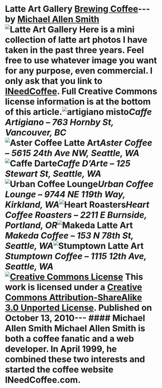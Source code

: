 # Latte Art Gallery [Brewing Coffee](https://ineedcoffee.com/section/brewing-coffee/)---by [Michael Allen Smith](https://ineedcoffee.com/by/michael-allen-smith/)![Latte Art Gallery](https://ineedcoffee.com/images/posts/latte-art-gallery/latte-art-urban-coffee-lounge.jpg) Here is a mini collection of latte art photos I have taken in the past three years. Feel free to use whatever image you want for any purpose, even commercial. I only ask that you link to [INeedCoffee](https://ineedcoffee.com/). Full Creative Commons license information is at the bottom of this article.![artigiano misto](https://ineedcoffee.com/assets/artigiano-misto.ukBUQUj-_ZxUjjT.webp)_Caffe Artigiano – 763 Hornby St, Vancouver, BC_![Aster Coffee Latte Art](https://ineedcoffee.com/assets/aster-coffee-latte-art.BlezoNvL_ZCkrna.webp)_Aster Coffee – 5615 24th Ave NW, Seattle, WA_![Caffe Darte](https://ineedcoffee.com/assets/caffe-darte-latte-art.D4l3slcj_Z19bNpk.webp)_Caffe D’Arte – 125 Stewart St, Seattle, WA_![Urban Coffee Lounge](https://ineedcoffee.com/assets/latte-art-urban-coffee-lounge.CvkxWGRT_Z1AQJHl.webp)_Urban Coffee Lounge – 9744 NE 119th Way, Kirkland, WA_![Heart Roasters](https://ineedcoffee.com/assets/heart-roasters-latte-art.BABj_tO4_1F6kT2.webp)_Heart Coffee Roasters – 2211 E Burnside, Portland, OR_![Makeda Latte Art](https://ineedcoffee.com/assets/makeda-latte-art.D1CTalBx_15LJTd.webp)_Makeda Coffee – 153 N 78th St, Seattle, WA_![Stumptown Latte Art](https://ineedcoffee.com/assets/stumptown-latte-art.C_uLf4-m_m6mb1.webp)_Stumptown Coffee – 1115 12th Ave, Seattle, WA_[![Creative Commons License](https://ineedcoffee.com/assets/88x31.DDBLmpNo_Z26RvBS.webp)](https://creativecommons.org/licenses/by-sa/3.0/) This work is licensed under a [Creative Commons Attribution-ShareAlike 3.0 Unported License](https://creativecommons.org/licenses/by-sa/3.0/). Published on October 13, 2010--- #### Michael Allen Smith Michael Allen Smith is both a coffee fanatic and a web developer. In April 1999, he combined these two interests and started the coffee website INeedCoffee.com.